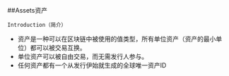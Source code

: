 ##Assets资产

    Introduction（简介）

- 资产是一种可以在区块链中被使用的值类型，所有单位资产（资产的最小单位）都可以被交易互换。
- 单位资产可以被自由交易，而无需发行人参与。
- 任何资产都有一个从发行伊始就生成的全球唯一资产ID

